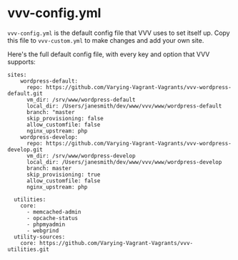 # vvv-config.yml

`vvv-config.yml` is the default config file that VVV uses to set itself up. Copy this file to `vvv-custom.yml` to make changes and add your own site.

Here's the full default config file, with every key and option that VVV supports:

```
sites:
    wordpress-default:
      repo: https://github.com/Varying-Vagrant-Vagrants/vvv-wordpress-default.git
      vm_dir: /srv/www/wordpress-default
      local_dir: /Users/janesmith/dev/www/vvv/www/wordpress-default
      branch: "master
      skip_provisioning: false
      allow_customfile: false
      nginx_upstream: php
    wordpress-develop:
      repo: https://github.com/Varying-Vagrant-Vagrants/vvv-wordpress-develop.git
      vm_dir: /srv/www/wordpress-develop
      local_dir: /Users/janesmith/dev/www/vvv/www/wordpress-develop
      branch: master
      skip_provisioning: true
      allow_customfile: false
      nginx_upstream: php

  utilities:
    core:
      - memcached-admin
      - opcache-status
      - phpmyadmin
      - webgrind
  utility-sources:
    core: https://github.com/Varying-Vagrant-Vagrants/vvv-utilities.git
```
